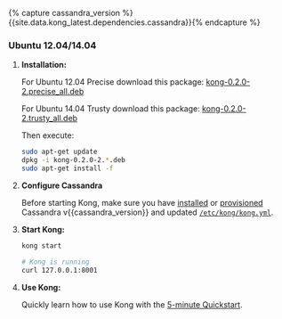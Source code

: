 {% capture cassandra_version %}{{site.data.kong_latest.dependencies.cassandra}}{% endcapture %}

### Ubuntu 12.04/14.04

1. **Installation:**

    For Ubuntu 12.04 Precise download this package: [kong-0.2.0-2.precise_all.deb](https://github.com/Mashape/kong/releases/download/0.2.0-2/kong-0.2.0-2.precise_all.deb)

    For Ubuntu 14.04 Trusty download this package: [kong-0.2.0-2.trusty_all.deb](https://github.com/Mashape/kong/releases/download/0.2.0-2/kong-0.2.0-2.trusty_all.deb)

    Then execute:

    ```bash
    sudo apt-get update
    dpkg -i kong-0.2.0-2.*.deb
    sudo apt-get install -f
    ```

2. **Configure Cassandra**

    Before starting Kong, make sure you have [installed](http://www.apache.org/dyn/closer.cgi?path=/cassandra/{{cassandra_version}}/apache-cassandra-{{cassandra_version}}-bin.tar.gz) or [provisioned](http://kongdb.org) Cassandra v{{cassandra_version}} and updated [`/etc/kong/kong.yml`](/docs/{{site.data.kong_latest.version}}/configuration/#databases_available.*).

3. **Start Kong:**

    ```bash
    kong start

    # Kong is running
    curl 127.0.0.1:8001
    ```

4. **Use Kong:**

    Quickly learn how to use Kong with the [5-minute Quickstart](/docs/{{site.data.kong_latest.version}}/getting-started/quickstart).